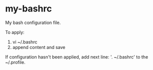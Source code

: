 # my-bashrc
My bash configuration file.

To apply:
1) vi ~/.bashrc
2) append content and save

If configuration hasn't been applied, add next line: '. ~/.bashrc' to the ~/.profile.
